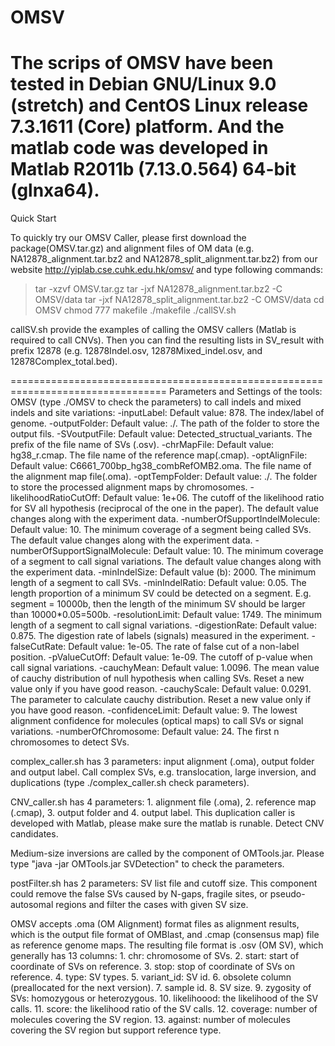 # OMSV
The scrips of OMSV have been tested in Debian GNU/Linux 9.0 (stretch) and CentOS Linux release 7.3.1611 (Core) platform. And the matlab code was developed in Matlab R2011b (7.13.0.564) 64-bit (glnxa64).
=================================================================================
Quick Start

To quickly try our OMSV Caller, please first download the package(OMSV.tar.gz) and alignment files of OM data (e.g. NA12878\_alignment.tar.bz2 and NA12878_split_alignment.tar.bz2) from our website http://yiplab.cse.cuhk.edu.hk/omsv/ and type following commands:
>tar -xzvf OMSV.tar.gz 
>tar -jxf NA12878_alignment.tar.bz2 -C OMSV/data
>tar -jxf NA12878_split_alignment.tar.bz2 -C OMSV/data
>cd OMSV
>chmod 777 makefile
>./makefile
>./callSV.sh

callSV.sh provide the examples of calling the OMSV callers (Matlab is required to call CNVs). Then you can find the resulting lists in SV\_result with prefix 12878 (e.g. 12878Indel.osv, 12878Mixed\_indel.osv, and 12878Complex\_total.bed).

=================================================================================
Parameters and Settings of the tools:
   OMSV (type ./OMSV to check the parameters) to call indels and mixed indels and site variations:
        -inputLabel:
                 Default value: 878. The index/label of genome.
        -outputFolder:
                 Default value: ./. The path of the folder to store the output fils.
        -SVoutputFile:
                 Default value: Detected_structual_variants. The prefix of the file name of SVs (.osv).
        -chrMapFile:
                 Default value: hg38_r.cmap. The file name of the reference map(.cmap).
        -optAlignFile:
                 Default value: C6661_700bp_hg38_combRefOMB2.oma. The file name of the alignment map file(.oma).
        -optTempFolder:
                 Default value: ./. The folder to store the processed alignment maps by chromosomes.
        -likelihoodRatioCutOff:
                 Default value: 1e+06. The cutoff of the likelihood ratio for SV all hypothesis (reciprocal of the one in the paper). The default value changes along with the experiment data.
        -numberOfSupportIndelMolecule:
                 Default value: 10. The minimum coverage of a segment being called SVs. The default value changes along with the experiment data.
        -numberOfSupportSignalMolecule:
                 Default value: 10. The minimum coverage of a segment to call signal variations. The default value changes along with the experiment data.
        -minIndelSize:
                 Default value (b): 2000. The minimum length of a segment to call SVs.
        -minIndelRatio:
                 Default value: 0.05. The length proportion of a minimum SV could be detected on a segment. E.g. segment = 10000b, then the length of the minimum SV should be larger than 10000*0.05=500b.
        -resolutionLimit:
                 Default value: 1749. The minimum length of a segment to call signal variations.
        -digestionRate:
                 Default value: 0.875. The digestion rate of labels (signals) measured in the experiment.
        -falseCutRate:
                 Default value: 1e-05. The rate of false cut of a non-label position.
        -pValueCutOff:
                 Default value: 1e-09. The cutoff of p-value when call signal variations.
        -cauchyMean:
                 Default value: 1.0096. The mean value of cauchy distribution of null hypothesis when calling SVs. Reset a new value only if you have good reason.
        -cauchyScale:
                 Default value: 0.0291. The parameter to calculate cauchy distribution. Reset a new value only if you have good reason.
        -confidenceLimit:
                 Default value: 9. The lowest alignment confidence for molecules (optical maps) to call SVs or signal variations.
        -numberOfChromosome:
                 Default value: 24. The first n chromosomes to detect SVs.

   complex\_caller.sh has 3 parameters: input alignment (.oma), output folder and output label. Call complex SVs, e.g. translocation, large inversion, and duplications (type ./complex_caller.sh check parameters).

   CNV\_caller.sh has 4 parameters: 1. alignment file (.oma), 2. reference map (.cmap), 3. output folder and 4. output label. This duplication caller is developed with Matlab, please make sure the matlab is runable. Detect CNV candidates.

   Medium-size inversions are called by the component of OMTools.jar. Please type "java -jar OMTools.jar SVDetection" to check the parameters.

   postFilter.sh has 2 parameters: SV list file and cutoff size. This component could remove the false SVs caused by N-gaps, fragile sites, or pseudo-autosomal regions and filter the cases with given SV size.



OMSV accepts .oma (OM Alignment) format files as alignment results, which is the output file format of OMBlast, and .cmap (consensus map) file as reference genome maps.
The resulting file format is .osv (OM SV), which generally has 13 columns:
	1. chr: chromosome of SVs.
	2. start: start of coordinate of SVs on reference.
	3. stop: stop of coordinate of SVs on reference.
	4. type: SV types.
	5. variant\_id: SV id.
	6. obsolete column (preallocated for the next version).
	7. sample id.
	8. SV size.
	9. zygosity of SVs: homozygous or heterozygous.
	10. likelihoood: the likelihood of the SV calls.
	11. score: the likelihood ratio of the SV calls.
	12. coverage: number of molecules covering the SV region.
	13. against: number of molecules covering the SV region but support reference type.

